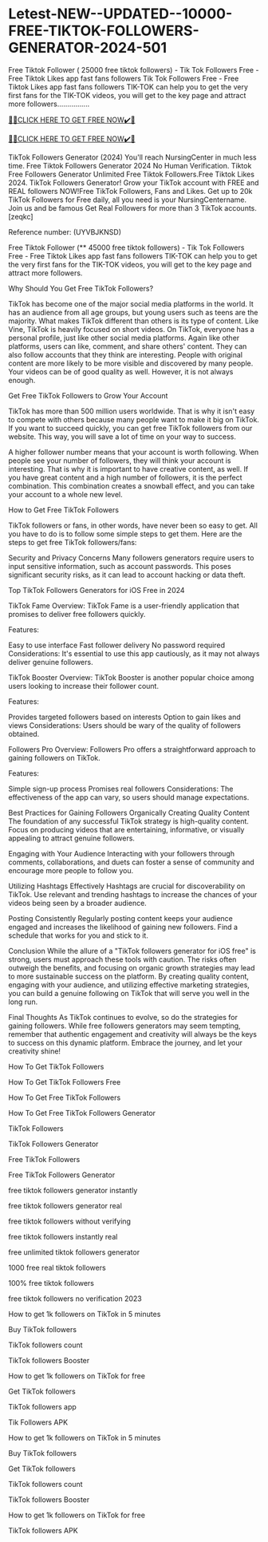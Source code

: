 # Letest-NEW--UPDATED--10000-FREE-TIKTOK-FOLLOWERS-GENERATOR-2024-501
Free Tiktok Follower ( 25000 free tiktok followers) - Tik Tok Followers Free - Free Tiktok Likes app fast fans followers Tik Tok Followers Free - Free Tiktok Likes app fast fans followers TIK-TOK can help you to get the very first fans for the TIK-TOK videos, you will get to the key page and attract more followers................

[🎁🎁CLICK HERE TO GET FREE NOW✔️🎁](https://www.footlogix.com/Footlogix/media/Before-and-After/allgiftrafisarkar.html)

[🎁🎁CLICK HERE TO GET FREE NOW✔️🎁](https://www.footlogix.com/Footlogix/media/Before-and-After/allgiftrafisarkar.html)

TikTok Followers Generator (2024) You'll reach NursingCenter in much less time. Free Tiktok Followers Generator 2024 No Human Verification. Tiktok Free Followers Generator Unlimited Free Tiktok Followers.Free Tiktok Likes 2024. TikTok Followers Generator! Grow your TikTok account with FREE and REAL followers NOW!Free TikTok Followers, Fans and Likes. Get up to 20k TikTok Followers for Free daily, all you need is your NursingCentername. Join us and be famous Get Real Followers for more than 3 TikTok accounts. [zeqkc]

Reference number: (UYVBJKNSD)

Free Tiktok Follower (** 45000 free tiktok followers) - Tik Tok Followers Free - Free Tiktok Likes app fast fans followers TIK-TOK can help you to get the very first fans for the TIK-TOK videos, you will get to the key page and attract more followers.

Why Should You Get Free TikTok Followers?

TikTok has become one of the major social media platforms in the world. It has an audience from all age groups, but young users such as teens are the majority. What makes TikTok different than others is its type of content. Like Vine, TikTok is heavily focused on short videos. On TikTok, everyone has a personal profile, just like other social media platforms. Again like other platforms, users can like, comment, and share others' content. They can also follow accounts that they think are interesting. People with original content are more likely to be more visible and discovered by many people. Your videos can be of good quality as well. However, it is not always enough.

Get Free TikTok Followers to Grow Your Account

TikTok has more than 500 million users worldwide. That is why it isn't easy to compete with others because many people want to make it big on TikTok. If you want to succeed quickly, you can get free TikTok followers from our website. This way, you will save a lot of time on your way to success.

A higher follower number means that your account is worth following. When people see your number of followers, they will think your account is interesting. That is why it is important to have creative content, as well. If you have great content and a high number of followers, it is the perfect combination. This combination creates a snowball effect, and you can take your account to a whole new level.

How to Get Free TikTok Followers

TikTok followers or fans, in other words, have never been so easy to get. All you have to do is to follow some simple steps to get them. Here are the steps to get free TikTok followers/fans:

Security and Privacy Concerns Many followers generators require users to input sensitive information, such as account passwords. This poses significant security risks, as it can lead to account hacking or data theft.

Top TikTok Followers Generators for iOS Free in 2024

TikTok Fame Overview: TikTok Fame is a user-friendly application that promises to deliver free followers quickly.

Features:

Easy to use interface Fast follower delivery No password required Considerations: It's essential to use this app cautiously, as it may not always deliver genuine followers.

TikTok Booster Overview: TikTok Booster is another popular choice among users looking to increase their follower count.

Features:

Provides targeted followers based on interests Option to gain likes and views Considerations: Users should be wary of the quality of followers obtained.

Followers Pro Overview: Followers Pro offers a straightforward approach to gaining followers on TikTok.

Features:

Simple sign-up process Promises real followers Considerations: The effectiveness of the app can vary, so users should manage expectations.

Best Practices for Gaining Followers Organically Creating Quality Content The foundation of any successful TikTok strategy is high-quality content. Focus on producing videos that are entertaining, informative, or visually appealing to attract genuine followers.

Engaging with Your Audience Interacting with your followers through comments, collaborations, and duets can foster a sense of community and encourage more people to follow you.

Utilizing Hashtags Effectively Hashtags are crucial for discoverability on TikTok. Use relevant and trending hashtags to increase the chances of your videos being seen by a broader audience.

Posting Consistently Regularly posting content keeps your audience engaged and increases the likelihood of gaining new followers. Find a schedule that works for you and stick to it.

Conclusion While the allure of a "TikTok followers generator for iOS free" is strong, users must approach these tools with caution. The risks often outweigh the benefits, and focusing on organic growth strategies may lead to more sustainable success on the platform. By creating quality content, engaging with your audience, and utilizing effective marketing strategies, you can build a genuine following on TikTok that will serve you well in the long run.

Final Thoughts As TikTok continues to evolve, so do the strategies for gaining followers. While free followers generators may seem tempting, remember that authentic engagement and creativity will always be the keys to success on this dynamic platform. Embrace the journey, and let your creativity shine!

How To Get TikTok Followers

How To Get TikTok Followers Free

How To Get Free TikTok Followers

How To Get Free TikTok Followers Generator

TikTok Followers

TikTok Followers Generator

Free TikTok Followers

Free TikTok Followers Generator

free tiktok followers generator instantly

free tiktok followers generator real

free tiktok followers without verifying

free tiktok followers instantly real

free unlimited tiktok followers generator

1000 free real tiktok followers

100% free tiktok followers

free tiktok followers no verification 2023

How to get 1k followers on TikTok in 5 minutes

Buy TikTok followers

TikTok followers count

TikTok followers Booster

How to get 1k followers on TikTok for free

Get TikTok followers

TikTok followers app

Tik Followers APK

How to get 1k followers on TikTok in 5 minutes

Buy TikTok followers

Get TikTok followers

TikTok followers count

TikTok followers Booster

How to get 1k followers on TikTok for free

TikTok followers APK

